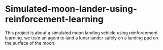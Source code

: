 # Simulated-moon-lander-using-reinforcement-learning
This project is about a simulated moon landing vehicle using reinforcement learning. we train an agent to land a lunar lander safely on a landing pad on the surface of the moon.
